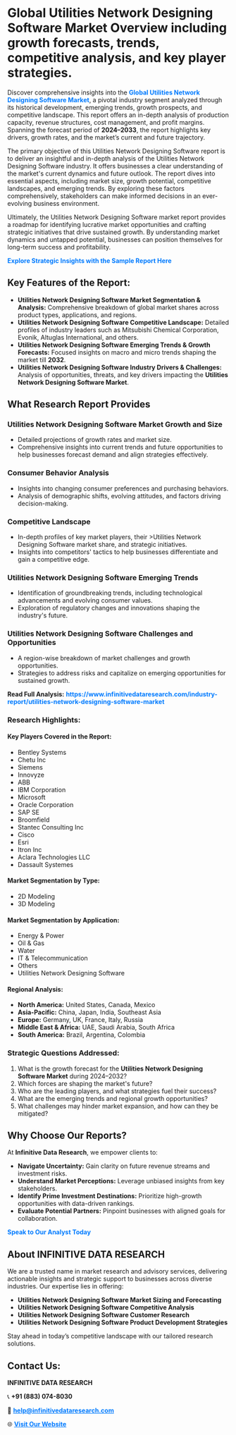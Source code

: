 <h1>Global Utilities Network Designing Software Market Overview including growth forecasts, trends, competitive analysis, and key player strategies.</h1>
<p>
Discover comprehensive insights into the 
<a href="https://www.infinitivedataresearch.com/industry-report/utilities-network-designing-software-market" rel="dofollow" style="color: #007BFF; text-decoration: none;"><strong>Global Utilities Network Designing Software Market</strong></a>, a pivotal industry segment analyzed through its historical development, emerging trends, growth prospects, and competitive landscape. This report offers an in-depth analysis of production capacity, revenue structures, cost management, and profit margins. Spanning the forecast period of <strong>2024–2033</strong>, the report highlights key drivers, growth rates, and the market’s current and future trajectory.
</p>
<p>
The primary objective of this Utilities Network Designing Software report is to deliver an insightful and in-depth analysis of the Utilities Network Designing Software industry. It offers businesses a clear understanding of the market's current dynamics and future outlook. The report dives into essential aspects, including market size, growth potential, competitive landscapes, and emerging trends. By exploring these factors comprehensively, stakeholders can make informed decisions in an ever-evolving business environment.
</p>
<p>
Ultimately, the Utilities Network Designing Software market report provides a roadmap for identifying lucrative market opportunities and crafting strategic initiatives that drive sustained growth. By understanding market dynamics and untapped potential, businesses can position themselves for long-term success and profitability.
</p>
<p>
<a href="https://www.infinitivedataresearch.com/request-sample/reportId=104093" style="color: #007BFF; text-decoration: none;"><strong>Explore Strategic Insights with the Sample Report Here</strong></a>
</p>

<h2>Key Features of the Report:</h2>
<ul>
<li><strong>Utilities Network Designing Software Market Segmentation & Analysis:</strong> Comprehensive breakdown of global market shares across product types, applications, and regions.</li>
<li><strong>Utilities Network Designing Software Competitive Landscape:</strong> Detailed profiles of industry leaders such as Mitsubishi Chemical Corporation, Evonik, Altuglas International, and others.</li>
<li><strong>Utilities Network Designing Software Emerging Trends & Growth Forecasts:</strong> Focused insights on macro and micro trends shaping the market till <strong>2032</strong>.</li>
<li><strong>Utilities Network Designing Software Industry Drivers & Challenges:</strong> Analysis of opportunities, threats, and key drivers impacting the <strong>Utilities Network Designing Software Market</strong>.</li>
</ul>

<h2>What Research Report Provides</h2>
<h3>Utilities Network Designing Software Market Growth and Size</h3>
<ul>
<li>Detailed projections of growth rates and market size.</li>
<li>Comprehensive insights into current trends and future opportunities to help businesses forecast demand and align strategies effectively.</li>
</ul>

<h3>Consumer Behavior Analysis</h3>
<ul>
<li>Insights into changing consumer preferences and purchasing behaviors.</li>
<li>Analysis of demographic shifts, evolving attitudes, and factors driving decision-making.</li>
</ul>

<h3>Competitive Landscape</h3>
<ul>
<li>In-depth profiles of key market players, their >Utilities Network Designing Software market share, and strategic initiatives.</li>
<li>Insights into competitors' tactics to help businesses differentiate and gain a competitive edge.</li>
</ul>

<h3>Utilities Network Designing Software Emerging Trends</h3>
<ul>
<li>Identification of groundbreaking trends, including technological advancements and evolving consumer values.</li>
<li>Exploration of regulatory changes and innovations shaping the industry's future.</li>
</ul>

<h3>Utilities Network Designing Software Challenges and Opportunities</h3>
<ul>
<li>A region-wise breakdown of market challenges and growth opportunities.</li>
<li>Strategies to address risks and capitalize on emerging opportunities for sustained growth.</li>
</ul>
<p><strong>Read Full Analysis:</strong> <a href="https://www.infinitivedataresearch.com/industry-report/utilities-network-designing-software-market" rel="dofollow" style="color: #007BFF; text-decoration: none;"><strong>https://www.infinitivedataresearch.com/industry-report/utilities-network-designing-software-market</strong></a></p>
<h3>Research Highlights:</h3>
<h4>Key Players Covered in the Report:</h4>
<ul><li>Bentley Systems</li><li>Chetu Inc</li><li>Siemens</li><li>Innovyze</li><li>ABB</li><li>IBM Corporation</li><li>Microsoft</li><li>Oracle Corporation</li><li>SAP SE</li><li>Broomfield</li><li>Stantec Consulting Inc</li><li>Cisco</li><li>Esri</li><li>Itron Inc</li><li>Aclara Technologies LLC</li><li>Dassault Systemes</li></ul>
<h4>Market Segmentation by Type:</h4>
<ul><li>2D Modeling</li><li>3D Modeling</li></ul>
<h4>Market Segmentation by Application:</h4>
<ul><li>Energy &amp; Power</li><li>Oil &amp; Gas</li><li>Water</li><li>IT &amp; Telecommunication</li><li>Others</li><li>Utilities Network Designing Software</li></ul>

<h4>Regional Analysis:</h4>
<ul>
<li><strong>North America:</strong> United States, Canada, Mexico</li>
<li><strong>Asia-Pacific:</strong> China, Japan, India, Southeast Asia</li>
<li><strong>Europe:</strong> Germany, UK, France, Italy, Russia</li>
<li><strong>Middle East & Africa:</strong> UAE, Saudi Arabia, South Africa</li>
<li><strong>South America:</strong> Brazil, Argentina, Colombia</li>
</ul>

<h3>Strategic Questions Addressed:</h3>
<ol>
<li>What is the growth forecast for the <strong>Utilities Network Designing Software Market</strong> during 2024–2032?</li>
<li>Which forces are shaping the market's future?</li>
<li>Who are the leading players, and what strategies fuel their success?</li>
<li>What are the emerging trends and regional growth opportunities?</li>
<li>What challenges may hinder market expansion, and how can they be mitigated?</li>
</ol>

<h2>Why Choose Our Reports?</h2>
<p>At <strong>Infinitive Data Research</strong>, we empower clients to:</p>
<ul>
<li><strong>Navigate Uncertainty:</strong> Gain clarity on future revenue streams and investment risks.</li>
<li><strong>Understand Market Perceptions:</strong> Leverage unbiased insights from key stakeholders.</li>
<li><strong>Identify Prime Investment Destinations:</strong> Prioritize high-growth opportunities with data-driven rankings.</li>
<li><strong>Evaluate Potential Partners:</strong> Pinpoint businesses with aligned goals for collaboration.</li>
</ul>
<p><a href="https://www.infinitivedataresearch.com/industry-report/utilities-network-designing-software-market" rel="dofollow" style="color: #007BFF; text-decoration: none;"><strong>Speak to Our Analyst Today</strong></a></p>

<h2>About INFINITIVE DATA RESEARCH</h2>
<p>We are a trusted name in market research and advisory services, delivering actionable insights and strategic support to businesses across diverse industries. Our expertise lies in offering:</p>
<ul>
<li><strong>Utilities Network Designing Software Market Sizing and Forecasting</strong></li>
<li><strong>Utilities Network Designing Software Competitive Analysis</strong></li>
<li><strong>Utilities Network Designing Software Customer Research</strong></li>
<li><strong>Utilities Network Designing Software Product Development Strategies</strong></li>
</ul>
<p>Stay ahead in today’s competitive landscape with our tailored research solutions.</p>

<h2>Contact Us:</h2>
<p><strong>INFINITIVE DATA RESEARCH</strong></p>
<p>📞 <strong>+91 (883) 074-8030</strong></p>
<p>📧 <strong><a href="mailto:help@infinitivedataresearch.com" style="color: #007BFF;">help@infinitivedataresearch.com</a></strong></p>
<p>🌐 <strong><a href="https://www.infinitivedataresearch.com" rel="dofollow" style="color: #007BFF;">Visit Our Website</a></strong></p>